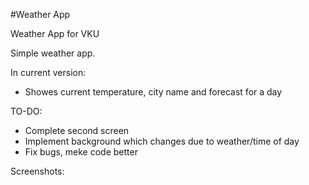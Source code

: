 #Weather App

Weather App for VKU

Simple weather app.

In current version:
 * Showes current temperature, city name and forecast for a day
 
TO-DO:
  * Complete second screen
  * Implement background which changes due to weather/time of day
  * Fix bugs, meke code better
  
 Screenshots:
 
